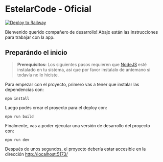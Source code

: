 # EstelarCode - Oficial

[![Deploy to Railway](https://github.com/jesicagimenez94/Proyecto-Data-SC/actions/workflows/deploy.yml/badge.svg?branch=main)](https://github.com/jesicagimenez94/Proyecto-Data-SC/actions/workflows/deploy.yml)

Bienvenido querido compañero de desarrollo! Abajo están las instrucciones para trabajar con la app. 

## Preparándo el inicio

> **Prerequisitos:**
> Los siguientes pasos requieren que [NodeJS](https://nodejs.org/en/) esté instalado en tu sistema, asi que por favor
> instalalo de antemano si todavía no lo hiciste.

Para empezar con el proyecto, primero vas a tener que instalar las dependencias con:

```
npm install
```

Luego podés crear el proyecto para el deploy con:

```
npm run build
```
Finalmente, vas a poder ejecutar una versión de desarrollo del proyecto con:

```
npm run dev
```

Después de unos segundos, el proyecto debería estar accesible en la dirección
[http://localhost:5173/](http://localhost:5173/)



